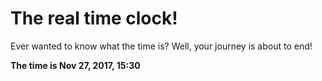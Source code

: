# The real time clock!

Ever wanted to know what the time is? Well, your journey is about to end!

**The time is Nov 27, 2017, 15:30**